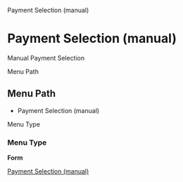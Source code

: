 
Payment Selection (manual)
# Payment Selection (manual)


Manual Payment Selection

Menu Path
## Menu Path



- Payment Selection (manual)

Menu Type
### Menu Type

**Form**


[Payment Selection (manual)](../../functional-guide/form/form-payment-selection-manual.md)